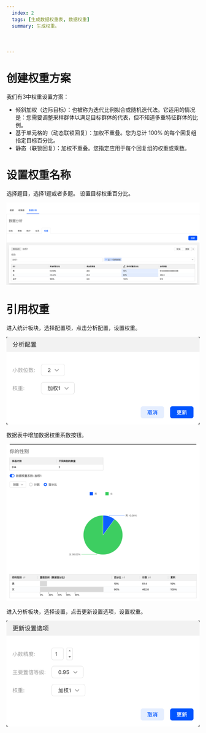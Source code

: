 ```yaml
---
  index: 2
  tags: [生成数据权重表, 数据权重]
  summary: 生成权重。



---
```




# 创建权重方案

我们有3中权重设置方案：
+ 倾斜加权（边际目标）：也被称为迭代比例拟合或随机迭代法。它适用的情况是：您需要调整采样群体以满足目标群体的代表，但不知道多重特征群体的比例。
+ 基于单元格的（动态联锁回复）：加权不重叠。您为总计 100% 的每个回复组指定目标百分比。
+ 静态（联锁回复）：加权不重叠。您指定应用于每个回复组的权重或乘数。

# 设置权重名称

选择题目，选择1题或者多题。
设置目标权重百分比。

<img src='../assets/10dataweight/weight01.png'>

# 引用权重

进入统计板块，选择配置项，点击分析配置，设置权重。

<img src='../assets/10dataweight/weight02.png'>

数据表中增加数据权重系数按钮。

<img src='../assets/10dataweight/weight03.png'>

进入分析板块，选择设置，点击更新设置选项，设置权重。

<img src='../assets/10dataweight/weight04.png'>